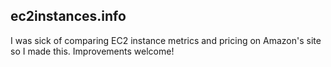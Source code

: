 ec2instances.info
---

I was sick of comparing EC2 instance metrics and pricing on Amazon's site so I made this. Improvements welcome!
